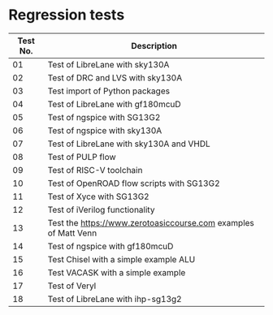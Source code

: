 # Regression tests

| Test No. | Description                                                       |
| -------- | ------------------------------------------------------------------|
| 01       | Test of LibreLane with sky130A                                    |
| 02       | Test of DRC and LVS with sky130A                                  |
| 03       | Test import of Python packages                                    |
| 04       | Test of LibreLane with gf180mcuD                                  |
| 05       | Test of ngspice with SG13G2                                       |
| 06       | Test of ngspice with sky130A                                      |
| 07       | Test of LibreLane with sky130A and VHDL                           |
| 08       | Test of PULP flow                                                 |
| 09       | Test of RISC-V toolchain                                          |
| 10       | Test of OpenROAD flow scripts with SG13G2                         |
| 11       | Test of Xyce with SG13G2                                          |
| 12       | Test of iVerilog functionality                                    |
| 13       | Test the <https://www.zerotoasiccourse.com> examples of Matt Venn |
| 14       | Test of ngspice with gf180mcuD                                    |
| 15       | Test Chisel with a simple example ALU                             |
| 16       | Test VACASK with a simple example                                 |
| 17       | Test of Veryl                                                     |
| 18       | Test of LibreLane with ihp-sg13g2                                 |
